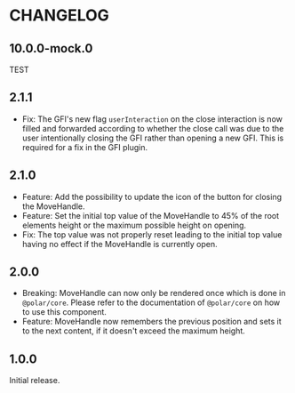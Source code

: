 # CHANGELOG

## 10.0.0-mock.0

TEST

## 2.1.1

- Fix: The GFI's new flag `userInteraction` on the close interaction is now filled and forwarded according to whether the close call was due to the user intentionally closing the GFI rather than opening a new GFI. This is required for a fix in the GFI plugin.

## 2.1.0

- Feature: Add the possibility to update the icon of the button for closing the MoveHandle.
- Feature: Set the initial top value of the MoveHandle to 45% of the root elements height or the maximum possible height on opening.
- Fix: The top value was not properly reset leading to the initial top value having no effect if the MoveHandle is currently open.

## 2.0.0

- Breaking: MoveHandle can now only be rendered once which is done in `@polar/core`. Please refer to the documentation of `@polar/core` on how to use this component.
- Feature: MoveHandle now remembers the previous position and sets it to the next content, if it doesn't exceed the maximum height.

## 1.0.0

Initial release.

